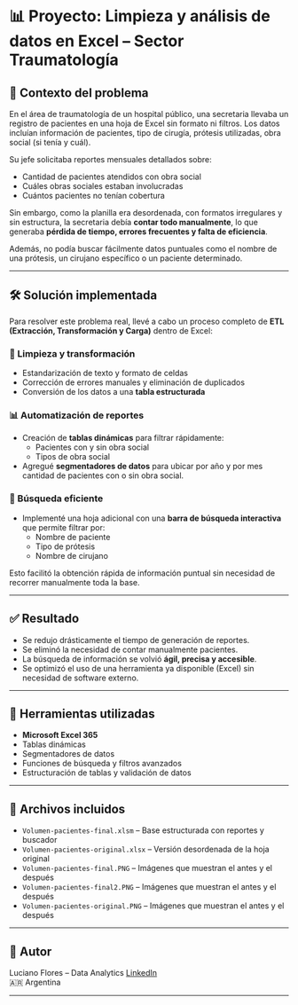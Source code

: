 # 📊 Proyecto: Limpieza y análisis de datos en Excel – Sector Traumatología

## 🏥 Contexto del problema

En el área de traumatología de un hospital público, una secretaria llevaba un registro de pacientes en una hoja de Excel sin formato ni filtros. Los datos incluían información de pacientes, tipo de cirugía, prótesis utilizadas, obra social (si tenía y cuál). 

Su jefe solicitaba reportes mensuales detallados sobre:
- Cantidad de pacientes atendidos con obra social
- Cuáles obras sociales estaban involucradas
- Cuántos pacientes no tenían cobertura

Sin embargo, como la planilla era desordenada, con formatos irregulares y sin estructura, la secretaria debía **contar todo manualmente**, lo que generaba **pérdida de tiempo, errores frecuentes y falta de eficiencia**.

Además, no podía buscar fácilmente datos puntuales como el nombre de una prótesis, un cirujano específico o un paciente determinado.

---

## 🛠️ Solución implementada

Para resolver este problema real, llevé a cabo un proceso completo de **ETL (Extracción, Transformación y Carga)** dentro de Excel:

### 🔄 Limpieza y transformación
- Estandarización de texto y formato de celdas
- Corrección de errores manuales y eliminación de duplicados
- Conversión de los datos a una **tabla estructurada**

### 📊 Automatización de reportes
- Creación de **tablas dinámicas** para filtrar rápidamente:
  - Pacientes con y sin obra social
  - Tipos de obra social
- Agregué **segmentadores de datos** para ubicar por año y por mes cantidad de pacientes con o sin obra social.

### 🔎 Búsqueda eficiente
- Implementé una hoja adicional con una **barra de búsqueda interactiva** que permite filtrar por:
  - Nombre de paciente
  - Tipo de prótesis
  - Nombre de cirujano

Esto facilitó la obtención rápida de información puntual sin necesidad de recorrer manualmente toda la base.

---

## ✅ Resultado

- Se redujo drásticamente el tiempo de generación de reportes.
- Se eliminó la necesidad de contar manualmente pacientes.
- La búsqueda de información se volvió **ágil, precisa y accesible**.
- Se optimizó el uso de una herramienta ya disponible (Excel) sin necesidad de software externo.

---

## 💼 Herramientas utilizadas

- **Microsoft Excel 365**
- Tablas dinámicas
- Segmentadores de datos
- Funciones de búsqueda y filtros avanzados
- Estructuración de tablas y validación de datos

---

## 📂 Archivos incluidos

- `Volumen-pacientes-final.xlsm` – Base estructurada con reportes y buscador
- `Volumen-pacientes-original.xlsx` – Versión desordenada de la hoja original
- `Volumen-pacientes-final.PNG` – Imágenes que muestran el antes y el después
- `Volumen-pacientes-final2.PNG` – Imágenes que muestran el antes y el después
- `Volumen-pacientes-original.PNG` – Imágenes que muestran el antes y el después
---

## 👤 Autor

Luciano Flores – Data Analytics 
[LinkedIn](https://www.linkedin.com/in/luciano-flores-a578a6347/)  
🇦🇷 Argentina

---

